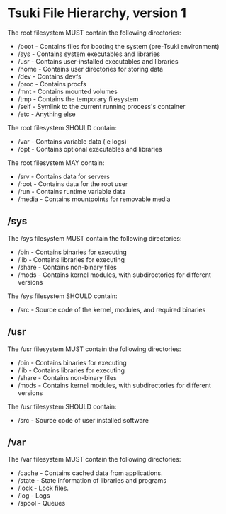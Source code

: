 # Tsuki File Hierarchy, version 1

The root filesystem MUST contain the following directories:
* /boot - Contains files for booting the system (pre-Tsuki environment)
* /sys - Contains system executables and libraries
* /usr - Contains user-installed executables and libraries
* /home - Contains user directories for storing data
* /dev - Contains devfs
* /proc - Contains procfs
* /mnt - Contains mounted volumes
* /tmp - Contains the temporary filesystem
* /self - Symlink to the current running process's container
* /etc - Anything else

The root filesystem SHOULD contain:
* /var - Contains variable data (ie logs)
* /opt - Contains optional executables and libraries

The root filesystem MAY contain:
* /srv - Contains data for servers
* /root - Contains data for the root user
* /run - Contains runtime variable data
* /media - Contains mountpoints for removable media

## /sys
The /sys filesystem MUST contain the following directories:
* /bin - Contains binaries for executing
* /lib - Contains libraries for executing
* /share - Contains non-binary files
* /mods - Contains kernel modules, with subdirectories for different versions

The /sys filesystem SHOULD contain:
* /src - Source code of the kernel, modules, and required binaries

## /usr
The /usr filesystem MUST contain the following directories:
* /bin - Contains binaries for executing
* /lib - Contains libraries for executing
* /share - Contains non-binary files
* /mods - Contains kernel modules, with subdirectories for different versions

The /usr filesystem SHOULD contain:
* /src - Source code of user installed software

## /var
The /var filesystem MUST contain the following directories:
* /cache - Contains cached data from applications.
* /state - State information of libraries and programs
* /lock - Lock files.
* /log - Logs
* /spool - Queues